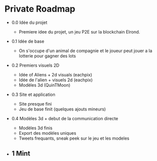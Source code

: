 # Private Roadmap
- 0.0 Idée du projet
    - Premiere idee du projet, un jeu P2E sur la blockchain Elrond.
- 0.1 Idée de base
    - On s'occupe d'un animal de compagnie et le joueur peut jouer a la lotterie pour gagner des lots
- 0.2 Premiers visuels 2D
    - Idée of Aliens + 2d visuals (eachpix)
    - Idée de l'alien + visuels 2d (eachpix)
    - Modèles 3d (QuinTMoon)
- 0.3 Site et application
    - Site presque fini
    - Jeu de base finit (quelques ajouts mineurs)
- 0.4 Modèles 3d + debut de la communication directe
    - Modèles 3d finis
    - Export des modèles uniques
    - Tweets frequants, sneak peek sur le jeu et les modeles



- 1 Mint 
    -

